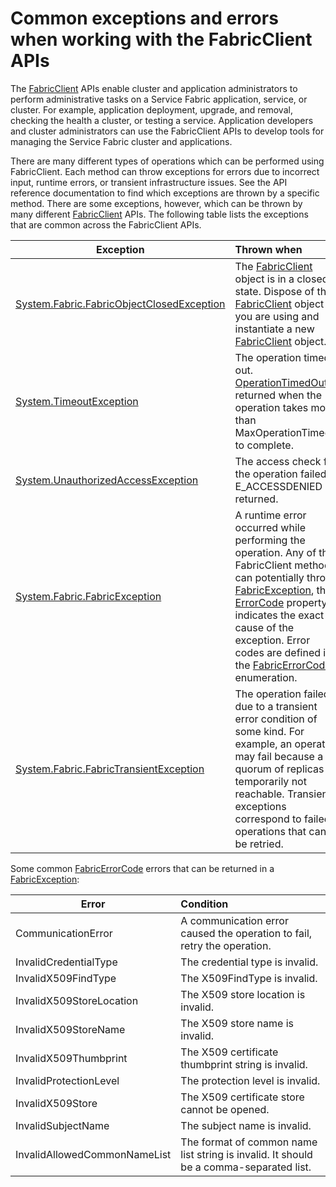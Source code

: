 <properties
   pageTitle="Common FabricClient exceptions thrown | Microsoft Azure"
   description="Describes the common exceptions and errors which can be thrown by the FabricClient APIs while performing application and cluster management operations."
   services="service-fabric"
   documentationCenter=".net"
   authors="rwike77"
   manager="timlt"
   editor=""/>

<tags
   ms.service="service-fabric"
   ms.devlang="dotnet"
   ms.topic="article"
   ms.tgt_pltfrm="NA"
   ms.workload="NA"
   ms.date="08/25/2016"
   ms.author="ryanwi"/>

# <a name="common-exceptions-and-errors-when-working-with-the-fabricclient-apis"></a>Common exceptions and errors when working with the FabricClient APIs
The [FabricClient](https://msdn.microsoft.com/library/system.fabric.fabricclient.aspx) APIs enable cluster and application administrators to perform administrative tasks on a Service Fabric application, service, or cluster. For example, application deployment, upgrade, and removal, checking the health a cluster, or testing a service. Application developers and cluster administrators can use the FabricClient APIs to develop tools for managing the Service Fabric cluster and applications.

There are many different types of operations which can be performed using FabricClient.  Each method can throw exceptions for errors due to incorrect input, runtime errors, or transient infrastructure issues.  See the API reference documentation to find which exceptions are thrown by a specific method. There are some exceptions, however, which can be thrown by many different [FabricClient](https://msdn.microsoft.com/library/system.fabric.fabricclient.aspx) APIs. The following table lists the exceptions that are common across the FabricClient APIs.

|Exception| Thrown when|
|---------|:-----------|
|[System.Fabric.FabricObjectClosedException](https://msdn.microsoft.com/library/system.fabric.fabricobjectclosedexception.aspx)|The [FabricClient](https://msdn.microsoft.com/library/system.fabric.fabricclient.aspx) object is in a closed state. Dispose of the [FabricClient](https://msdn.microsoft.com/library/system.fabric.fabricclient.aspx) object you are using and instantiate a new [FabricClient](https://msdn.microsoft.com/library/system.fabric.fabricclient.aspx) object. |
|[System.TimeoutException](https://msdn.microsoft.com/library/system.timeoutexception.aspx)|The operation timed out. [OperationTimedOut](https://msdn.microsoft.com/library/system.fabric.fabricerrorcode.aspx) is returned when the operation takes more than MaxOperationTimeout to complete.|
|[System.UnauthorizedAccessException](https://msdn.microsoft.com/en-us/library/system.unauthorizedaccessexception.aspx)|The access check for the operation failed. E_ACCESSDENIED is returned.|
|[System.Fabric.FabricException](https://msdn.microsoft.com/library/system.fabric.fabricexception.aspx)|A runtime error occurred while performing the operation. Any of the FabricClient methods can potentially throw [FabricException](https://msdn.microsoft.com/library/system.fabric.fabricexception.aspx), the [ErrorCode](https://msdn.microsoft.com/library/system.fabric.fabricexception.errorcode.aspx) property indicates the exact cause of the exception. Error codes are defined in the [FabricErrorCode](https://msdn.microsoft.com/library/system.fabric.fabricerrorcode.aspx) enumeration.|
|[System.Fabric.FabricTransientException](https://msdn.microsoft.com/library/system.fabric.fabrictransientexception.aspx)|The operation failed due to a transient error condition of some kind. For example, an operation may fail because a quorum of replicas is temporarily not reachable. Transient exceptions correspond to failed operations that can be retried.|

Some common [FabricErrorCode](https://msdn.microsoft.com/library/system.fabric.fabricerrorcode.aspx) errors that can be returned in a [FabricException](https://msdn.microsoft.com/library/system.fabric.fabricexception.aspx):

|Error| Condition|
|---------|:-----------|
|CommunicationError|A communication error caused the operation to fail, retry the operation.|
|InvalidCredentialType|The credential type is invalid.|
|InvalidX509FindType|The X509FindType is invalid.|
|InvalidX509StoreLocation|The X509 store location is invalid.|
|InvalidX509StoreName|The X509 store name is invalid.|
|InvalidX509Thumbprint|The X509 certificate thumbprint string is invalid.|
|InvalidProtectionLevel|The protection level is invalid.|
|InvalidX509Store|The X509 certificate store cannot be opened.|
|InvalidSubjectName|The subject name is invalid.|
|InvalidAllowedCommonNameList|The format of common name list string is invalid. It should be a comma-separated list.|
